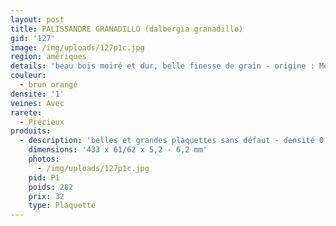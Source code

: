 ```yaml
---
layout: post
title: PALISSANDRE GRANADILLO (dalbergia granadillo)
gid: '127'
image: /img/uploads/127p1c.jpg
region: amériques
details: 'beau bois moiré et dur, belle finesse de grain - origine : Mexique'
couleur:
  - brun orangé
densite: '1'
veines: Avec
rarete:
  - Précieux
produits:
  - description: 'belles et grandes plaquettes sans défaut - densité 0,95'
    dimensions: '433 x 61/62 x 5,2 - 6,2 mm'
    photos:
      - /img/uploads/127p1c.jpg
    pid: P1
    poids: 282
    prix: 32
    type: Plaquette
---
```


